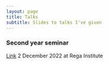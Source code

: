 ```yaml
---
layout: page
title: Talks
subtitle: Slides to talks I've given
---
```


### Second year seminar
[Link](second-year-seminar.html)
2 December 2022 at Rega Institute

